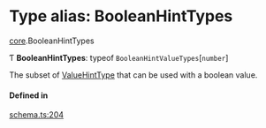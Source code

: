 # Type alias: BooleanHintTypes

[core](../modules/core.md).BooleanHintTypes

Ƭ **BooleanHintTypes**: typeof `BooleanHintValueTypes`[`number`]

The subset of [ValueHintType](../enums/core.ValueHintType.md) that can be used with a boolean value.

#### Defined in

[schema.ts:204](https://github.com/coda/packs-sdk/blob/main/schema.ts#L204)

